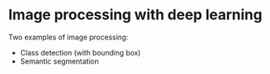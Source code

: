 # Image processing with deep learning

Two examples of image processing:

* Class detection (with bounding box)
* Semantic segmentation
